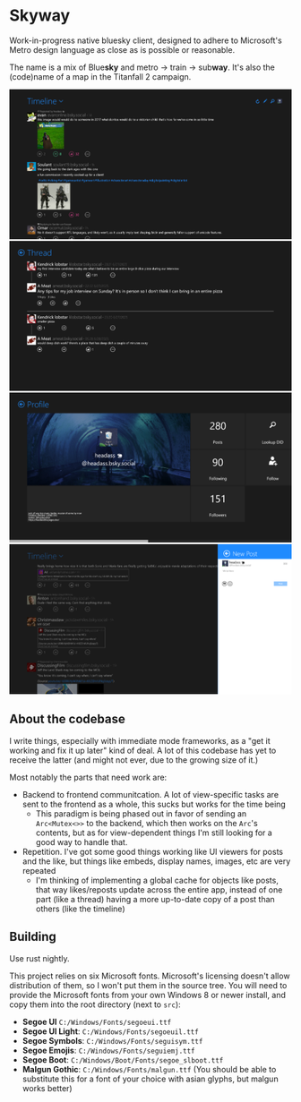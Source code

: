 # Skyway

Work-in-progress native bluesky client, designed to adhere to Microsoft's Metro design language as close as is possible or reasonable.

The name is a mix of Blue**sky** and metro -> train -> sub**way**. It's also the (code)name of a map in the Titanfall 2 campaign.

![timeline](https://github.com/headassbtw/skyway/blob/master/screenshots/timeline.png?raw=true)
![thread](https://github.com/headassbtw/skyway/blob/master/screenshots/thread.png?raw=true)
![profile](https://github.com/headassbtw/skyway/blob/master/screenshots/profile.png?raw=true)
![composer](https://github.com/headassbtw/skyway/blob/master/screenshots/composer.png?raw=true)

## About the codebase

I write things, especially with immediate mode frameworks, as a "get it working and fix it up later" kind of deal.
A lot of this codebase has yet to receive the latter (and might not ever, due to the growing size of it.)

Most notably the parts that need work are:
- Backend to frontend communitcation. A lot of view-specific tasks are sent to the frontend as a whole, this sucks but works for the time being
  - This paradigm is being phased out in favor of sending an `Arc<Mutex<>>` to the backend, which then works on the `Arc`'s contents,
  	but as for view-dependent things I'm still looking for a good way to handle that.
- Repetition. I've got some good things working like UI viewers for posts and the like, but things like embeds, display names, images, etc are very repeated
  - I'm thinking of implementing a global cache for objects like posts, that way likes/reposts update across the entire app, instead of one part (like a thread) having a more up-to-date copy of a post than others (like the timeline)

## Building

Use rust nightly.

This project relies on six Microsoft fonts.
Microsoft's licensing doesn't allow distribution of them, so I won't put them in the source tree.
You will need to provide the Microsoft fonts from your own Windows 8 or newer install, and copy them into the root directory (next to `src`):
- **Segoe UI** `C:/Windows/Fonts/segoeui.ttf`
- **Segoe UI Light**: `C:/Windows/Fonts/segoeuil.ttf`
- **Segoe Symbols**: `C:/Windows/Fonts/seguisym.ttf`
- **Segoe Emojis**: `C:/Windows/Fonts/seguiemj.ttf`
- **Segoe Boot**: `C:/Windows/Boot/Fonts/segoe_slboot.ttf`
- **Malgun Gothic**: `C:/Windows/Fonts/malgun.ttf` (You should be able to substitute this for a font of your choice with asian glyphs, but malgun works better)